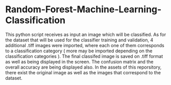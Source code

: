 # Random-Forest-Machine-Learning-Classification
This python script receives as input an image which will be classified. As for the dataset that will be used for the classifier training and validation, 4 additional .tiff images were imported, where each one of them corresponds to a classification category ( more may be imported depending on the classification categories ). The final classifed image is saved on .tiff format as well as being displayed in the screen. The confusion matrix and the overall accuracy are being displayed also. In the assets of this reporsitory, there exist the original image as well as the images that correspond to the dataset.
